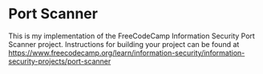 # Port Scanner

This is my implementation of the FreeCodeCamp Information Security Port Scanner project. Instructions for building your project can be found at https://www.freecodecamp.org/learn/information-security/information-security-projects/port-scanner
